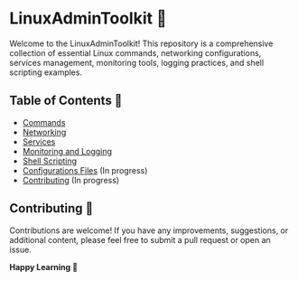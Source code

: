# LinuxAdminToolkit 🧰

Welcome to the LinuxAdminToolkit! This repository is a comprehensive collection of essential Linux commands, networking configurations, services management, monitoring tools, logging practices, and shell scripting examples.

## Table of Contents 📃

- [Commands](https://github.com/JenilGajjar20/LinuxAdminToolkit/tree/master/commands)
- [Networking](https://github.com/JenilGajjar20/LinuxAdminToolkit/tree/master/networking)
- [Services](https://github.com/JenilGajjar20/LinuxAdminToolkit/tree/master/services)
- [Monitoring and Logging](https://github.com/JenilGajjar20/LinuxAdminToolkit/tree/master/monitoring_logging)
- [Shell Scripting](https://github.com/JenilGajjar20/LinuxAdminToolkit/tree/master/shell_scripting)
- [Configurations Files]() (In progress)
- [Contributing]() (In progress)

## Contributing 🤝

Contributions are welcome! If you have any improvements, suggestions, or additional content, please feel free to submit a pull request or open an issue.

**Happy Learning 🚀**
